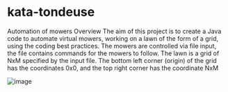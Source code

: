 # kata-tondeuse
Automation of mowers
Overview
The aim of this project is to create a Java code to automate virtual mowers, working on a lawn of the form of a grid, using the coding best practices.
The mowers are controlled via file input, the file contains commands for the mowers to follow.
The lawn is a grid of NxM specified by the input file. 
The bottom left corner (origin) of the grid has the coordinates 0x0, and the top right corner has the coordinate NxM



![image](https://user-images.githubusercontent.com/403470/205603449-beead217-fa9f-47c4-aa6c-329ee700582d.png)
